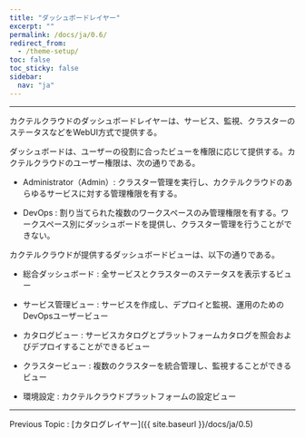 ```yaml
---
title: "ダッシュボードレイヤー"
excerpt: ""
permalink: /docs/ja/0.6/
redirect_from:
  - /theme-setup/
toc: false
toc_sticky: false
sidebar:
  nav: "ja"
---
```



---

カクテルクラウドのダッシュボードレイヤーは、サービス、監視、クラスターのステータスなどをWebUI方式で提供する。

ダッシュボードは、ユーザーの役割に合ったビューを権限に応じて提供する。カクテルクラウドのユーザー権限は、次の通りである。

* Administrator（Admin）: クラスター管理を実行し、カクテルクラウドのあらゆるサービスに対する管理権限を有する。

* DevOps : 割り当てられた複数のワークスペースのみ管理権限を有する。ワークスペース別にダッシュボードを提供し、クラスター管理を行うことができない。

カクテルクラウドが提供するダッシュボードビューは、以下の通りである。

* 総合ダッシュボード : 全サービスとクラスターのステータスを表示するビュー

* サービス管理ビュー : サービスを作成し、デプロイと監視、運用のためのDevOpsユーザービュー

* カタログビュー : サービスカタログとプラットフォームカタログを照会およびデプロイすることができるビュー

* クラスタービュー : 複数のクラスターを統合管理し、監視することができるビュー

* 環境設定 : カクテルクラウドプラットフォームの設定ビュー

---

Previous Topic : [カタログレイヤー]({{ site.baseurl }}/docs/ja/0.5)
